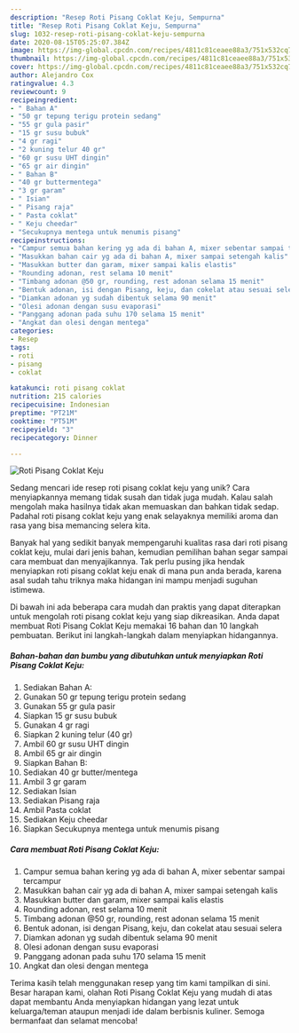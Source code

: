 ```yaml
---
description: "Resep Roti Pisang Coklat Keju, Sempurna"
title: "Resep Roti Pisang Coklat Keju, Sempurna"
slug: 1032-resep-roti-pisang-coklat-keju-sempurna
date: 2020-08-15T05:25:07.384Z
image: https://img-global.cpcdn.com/recipes/4811c81ceaee88a3/751x532cq70/roti-pisang-coklat-keju-foto-resep-utama.jpg
thumbnail: https://img-global.cpcdn.com/recipes/4811c81ceaee88a3/751x532cq70/roti-pisang-coklat-keju-foto-resep-utama.jpg
cover: https://img-global.cpcdn.com/recipes/4811c81ceaee88a3/751x532cq70/roti-pisang-coklat-keju-foto-resep-utama.jpg
author: Alejandro Cox
ratingvalue: 4.3
reviewcount: 9
recipeingredient:
- " Bahan A"
- "50 gr tepung terigu protein sedang"
- "55 gr gula pasir"
- "15 gr susu bubuk"
- "4 gr ragi"
- "2 kuning telur 40 gr"
- "60 gr susu UHT dingin"
- "65 gr air dingin"
- " Bahan B"
- "40 gr buttermentega"
- "3 gr garam"
- " Isian"
- " Pisang raja"
- " Pasta coklat"
- " Keju cheedar"
- "Secukupnya mentega untuk menumis pisang"
recipeinstructions:
- "Campur semua bahan kering yg ada di bahan A, mixer sebentar sampai tercampur"
- "Masukkan bahan cair yg ada di bahan A, mixer sampai setengah kalis"
- "Masukkan butter dan garam, mixer sampai kalis elastis"
- "Rounding adonan, rest selama 10 menit"
- "Timbang adonan @50 gr, rounding, rest adonan selama 15 menit"
- "Bentuk adonan, isi dengan Pisang, keju, dan cokelat atau sesuai selera"
- "Diamkan adonan yg sudah dibentuk selama 90 menit"
- "Olesi adonan dengan susu evaporasi"
- "Panggang adonan pada suhu 170 selama 15 menit"
- "Angkat dan olesi dengan mentega"
categories:
- Resep
tags:
- roti
- pisang
- coklat

katakunci: roti pisang coklat 
nutrition: 215 calories
recipecuisine: Indonesian
preptime: "PT21M"
cooktime: "PT51M"
recipeyield: "3"
recipecategory: Dinner

---
```



![Roti Pisang Coklat Keju](https://img-global.cpcdn.com/recipes/4811c81ceaee88a3/751x532cq70/roti-pisang-coklat-keju-foto-resep-utama.jpg)

Sedang mencari ide resep roti pisang coklat keju yang unik? Cara menyiapkannya memang tidak susah dan tidak juga mudah. Kalau salah mengolah maka hasilnya tidak akan memuaskan dan bahkan tidak sedap. Padahal roti pisang coklat keju yang enak selayaknya memiliki aroma dan rasa yang bisa memancing selera kita.



Banyak hal yang sedikit banyak mempengaruhi kualitas rasa dari roti pisang coklat keju, mulai dari jenis bahan, kemudian pemilihan bahan segar sampai cara membuat dan menyajikannya. Tak perlu pusing jika hendak menyiapkan roti pisang coklat keju enak di mana pun anda berada, karena asal sudah tahu triknya maka hidangan ini mampu menjadi suguhan istimewa.


Di bawah ini ada beberapa cara mudah dan praktis yang dapat diterapkan untuk mengolah roti pisang coklat keju yang siap dikreasikan. Anda dapat membuat Roti Pisang Coklat Keju memakai 16 bahan dan 10 langkah pembuatan. Berikut ini langkah-langkah dalam menyiapkan hidangannya.

<!--inarticleads1-->

##### Bahan-bahan dan bumbu yang dibutuhkan untuk menyiapkan Roti Pisang Coklat Keju:

1. Sediakan  Bahan A:
1. Gunakan 50 gr tepung terigu protein sedang
1. Gunakan 55 gr gula pasir
1. Siapkan 15 gr susu bubuk
1. Gunakan 4 gr ragi
1. Siapkan 2 kuning telur (40 gr)
1. Ambil 60 gr susu UHT dingin
1. Ambil 65 gr air dingin
1. Siapkan  Bahan B:
1. Sediakan 40 gr butter/mentega
1. Ambil 3 gr garam
1. Sediakan  Isian
1. Sediakan  Pisang raja
1. Ambil  Pasta coklat
1. Sediakan  Keju cheedar
1. Siapkan Secukupnya mentega untuk menumis pisang




<!--inarticleads2-->

##### Cara membuat Roti Pisang Coklat Keju:

1. Campur semua bahan kering yg ada di bahan A, mixer sebentar sampai tercampur
1. Masukkan bahan cair yg ada di bahan A, mixer sampai setengah kalis
1. Masukkan butter dan garam, mixer sampai kalis elastis
1. Rounding adonan, rest selama 10 menit
1. Timbang adonan @50 gr, rounding, rest adonan selama 15 menit
1. Bentuk adonan, isi dengan Pisang, keju, dan cokelat atau sesuai selera
1. Diamkan adonan yg sudah dibentuk selama 90 menit
1. Olesi adonan dengan susu evaporasi
1. Panggang adonan pada suhu 170 selama 15 menit
1. Angkat dan olesi dengan mentega




Terima kasih telah menggunakan resep yang tim kami tampilkan di sini. Besar harapan kami, olahan Roti Pisang Coklat Keju yang mudah di atas dapat membantu Anda menyiapkan hidangan yang lezat untuk keluarga/teman ataupun menjadi ide dalam berbisnis kuliner. Semoga bermanfaat dan selamat mencoba!
